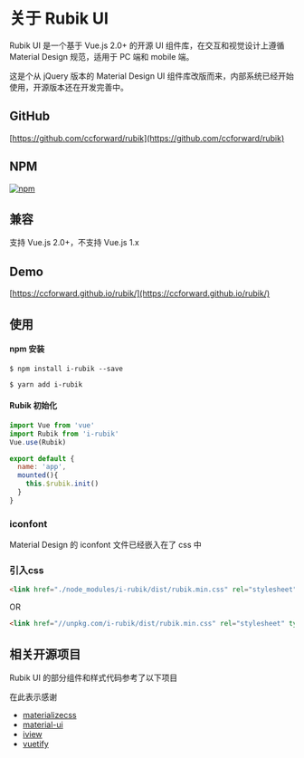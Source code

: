 # 关于 Rubik UI

Rubik UI 是一个基于 Vue.js 2.0+ 的开源 UI 组件库，在交互和视觉设计上遵循 Material Design 规范，适用于 PC 端和 mobile 端。

这是个从 jQuery 版本的 Material Design UI 组件库改版而来，内部系统已经开始使用，开源版本还在开发完善中。

## GitHub

[https://github.com/ccforward/rubik](https://github.com/ccforward/rubik)

## NPM

[![npm](https://img.shields.io/npm/v/i-rubik.svg)](https://www.npmjs.com/package/i-rubik)

## 兼容

支持 Vue.js 2.0+，不支持 Vue.js 1.x

## Demo

[https://ccforward.github.io/rubik/](https://ccforward.github.io/rubik/)

## 使用

#### npm 安装

``` shell
$ npm install i-rubik --save

$ yarn add i-rubik

```

#### Rubik 初始化

``` js
import Vue from 'vue'
import Rubik from 'i-rubik'
Vue.use(Rubik)

export default {
  name: 'app',
  mounted(){
    this.$rubik.init()
  }
}
```

### iconfont

Material Design 的 iconfont 文件已经嵌入在了 css 中

### 引入css

```html
<link href="./node_modules/i-rubik/dist/rubik.min.css" rel="stylesheet" type="text/css">
```
OR

```html
<link href="//unpkg.com/i-rubik/dist/rubik.min.css" rel="stylesheet" type="text/css">
```

## 相关开源项目

Rubik UI 的部分组件和样式代码参考了以下项目 

在此表示感谢

*   [materializecss](http://materializecss.com/)
*   [material-ui](http://www.material-ui.com/)
*   [iview](https://www.iviewui.com/)
*   [vuetify](https://vuetifyjs.com/)